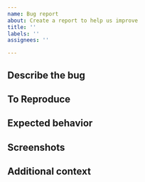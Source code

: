```yaml
---
name: Bug report
about: Create a report to help us improve
title: ''
labels: ''
assignees: ''

---
```


## Describe the bug

<!--
A clear and concise description of what the bug is.
-->

## To Reproduce

<!--
Steps to reproduce the behavior:
1. Run command with '...'
2. Open file '....'
3. Scroll down to '....'
4. See error
-->

## Expected behavior

<!--
A clear and concise description of what you expected to happen.
-->

## Screenshots

<!--
If applicable, add screenshots to help explain your problem.
-->

## Additional context

<!--
Add any other context about the problem here.
-->
